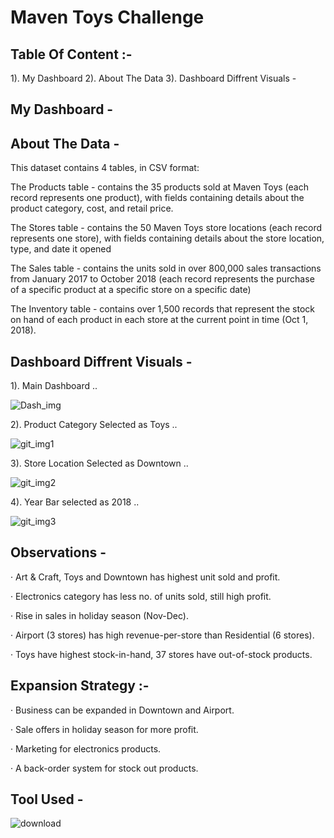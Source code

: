 # Maven Toys Challenge

## Table Of Content :-
 
1). My Dashboard 
2). About The Data
3). Dashboard Diffrent Visuals -

## My Dashboard -



## About The Data -

This dataset contains 4 tables, in CSV format:

The Products table - contains the 35 products sold at Maven Toys (each record represents one product), with fields containing details about the product category, cost, and retail price.

The Stores table - contains the 50 Maven Toys store locations (each record represents one store), with fields containing details about the store location, type, and date it opened

The Sales table - contains the units sold in over 800,000 sales transactions from January 2017 to October 2018 (each record represents the purchase of a specific product at a specific store on a specific date)

The Inventory table - contains over 1,500 records that represent the stock on hand of each product in each store at the current point in time (Oct 1, 2018).

## Dashboard Diffrent Visuals -

1). Main Dashboard ..

![Dash_img](https://user-images.githubusercontent.com/52499914/119385954-83848e80-bce4-11eb-8a33-c80c1e898029.png)

2). Product Category Selected as Toys ..

![git_img1](https://user-images.githubusercontent.com/52499914/119386014-9a2ae580-bce4-11eb-9529-3fbb924b3350.png)

3). Store Location Selected as Downtown ..

![git_img2](https://user-images.githubusercontent.com/52499914/119386079-ad3db580-bce4-11eb-9a87-99e7c14049a8.png)

4). Year Bar selected as 2018 ..
 
![git_img3](https://user-images.githubusercontent.com/52499914/119386125-b75fb400-bce4-11eb-8b96-cabbd6ed0518.png)

## Observations -

· Art & Craft, Toys and Downtown has highest unit sold and profit.

· Electronics category has  less no. of units sold, still high profit.

· Rise in sales in holiday season (Nov-Dec).

· Airport (3 stores) has high revenue-per-store than Residential (6 stores). 

· Toys have highest stock-in-hand, 37 stores have out-of-stock products.

## Expansion Strategy :- 

· Business can be expanded in Downtown and Airport.

· Sale offers in holiday season for more profit.

· Marketing for electronics products.

· A back-order system for stock out products.

## Tool Used - 

![download](https://user-images.githubusercontent.com/52499914/119385496-d3af2100-bce3-11eb-835e-be743cfdd0ca.png)

